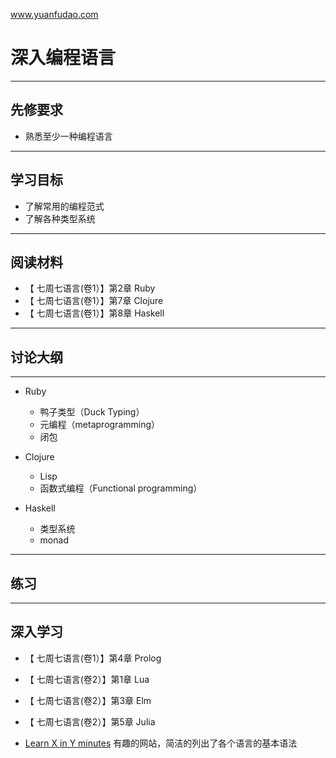 www.yuanfudao.com

# 深入编程语言

---

## 先修要求
* 熟悉至少一种编程语言

---

## 学习目标
* 了解常用的编程范式
* 了解各种类型系统

---

## 阅读材料
* 【 七周七语言(卷1）】第2章 Ruby
* 【 七周七语言(卷1）】第7章 Clojure
* 【 七周七语言(卷1）】第8章 Haskell

---

## 讨论大纲
---
* Ruby
	* 鸭子类型（Duck Typing）
	* 元编程（metaprogramming）
	* 闭包

* Clojure
	* Lisp
 	* 函数式编程（Functional programming）

* Haskell
 	* 类型系统
 	* monad



---

## 练习

---

## 深入学习
* 【 七周七语言(卷1）】第4章 Prolog
* 【 七周七语言(卷2）】第1章 Lua
* 【 七周七语言(卷2）】第3章 Elm
* 【 七周七语言(卷2）】第5章 Julia

* [Learn X in Y minutes](https://learnxinyminutes.com/) 有趣的网站，简洁的列出了各个语言的基本语法
